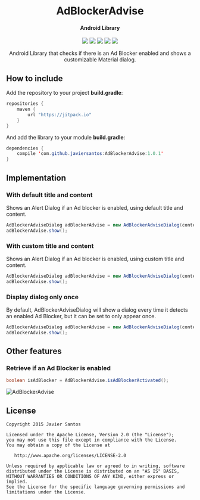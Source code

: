 <h1 align="center">AdBlockerAdvise</h1>
<h4 align="center">Android Library</h4>

<p align="center">
  <a target="_blank" href="https://android-arsenal.com/api?level=8"><img src="https://img.shields.io/badge/API-8%2B-orange.svg"></a>
  <a target="_blank" href="https://travis-ci.org/javiersantos/AdBlockerAdvise"><img src="https://travis-ci.org/javiersantos/AdBlockerAdvise.svg?branch=master"></a>
  <a target="_blank" href="http://android-arsenal.com/details/1/2175"><img src="https://img.shields.io/badge/Android%20Arsenal-AdBlockerAdvise-blue.svg"></a>
  <a target="_blank" href="https://www.paypal.me/javiersantos" title="Donate using PayPal"><img src="https://img.shields.io/badge/paypal-donate-yellow.svg" /></a>
  <a target="_blank" href="http://patreon.com/javiersantos" title="Donate using Patreon"><img src="https://img.shields.io/badge/patreon-donate-yellow.svg" /></a>
</p>

<p align="center">Android Library that checks if there is an Ad Blocker enabled and shows a customizable Material dialog.</p>

## How to include
Add the repository to your project **build.gradle**:
```Java
repositories {
    maven {
        url "https://jitpack.io"
    }
}
```

And add the library to your module **build.gradle**:
```Java
dependencies {
    compile 'com.github.javiersantos:AdBlockerAdvise:1.0.1'
}
```

## Implementation
### With default title and content
Shows an Alert Dialog if an Ad blocker is enabled, using default title and content.
```Java
AdBlockerAdviseDialog adBlockerAdvise = new AdBlockerAdviseDialog(context);
adBlockerAdvise.show();
```

### With custom title and content
Shows an Alert Dialog if an Ad blocker is enabled, using custom title and content.
```Java
AdBlockerAdviseDialog adBlockerAdvise = new AdBlockerAdviseDialog(context, title, content);
adBlockerAdvise.show();
```

### Display dialog only once
By default, AdBlockerAdviseDialog will show a dialog every time it detects an enabled Ad Blocker, but it can be set to only appear once.
```Java
AdBlockerAdviseDialog adBlockerAdvise = new AdBlockerAdviseDialog(context, ..., true);
adBlockerAdvise.show();
```

## Other features
### Retrieve if an Ad Blocker is enabled
```Java
boolean isAdBlocker = AdBlockerAdvise.isAdBlockerActivated();
```

![AdBlockerAdvise](https://raw.githubusercontent.com/javiersantos/AdBlockerAdvise/master/Screenshots/banner.png)

## License
	Copyright 2015 Javier Santos
	
	Licensed under the Apache License, Version 2.0 (the "License");
	you may not use this file except in compliance with the License.
	You may obtain a copy of the License at
	
	   http://www.apache.org/licenses/LICENSE-2.0
	
	Unless required by applicable law or agreed to in writing, software
	distributed under the License is distributed on an "AS IS" BASIS,
	WITHOUT WARRANTIES OR CONDITIONS OF ANY KIND, either express or implied.
	See the License for the specific language governing permissions and
	limitations under the License.
